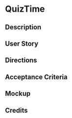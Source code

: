 # QuizTime

## Description

## User Story

## Directions

## Acceptance Criteria

## Mockup

## Credits